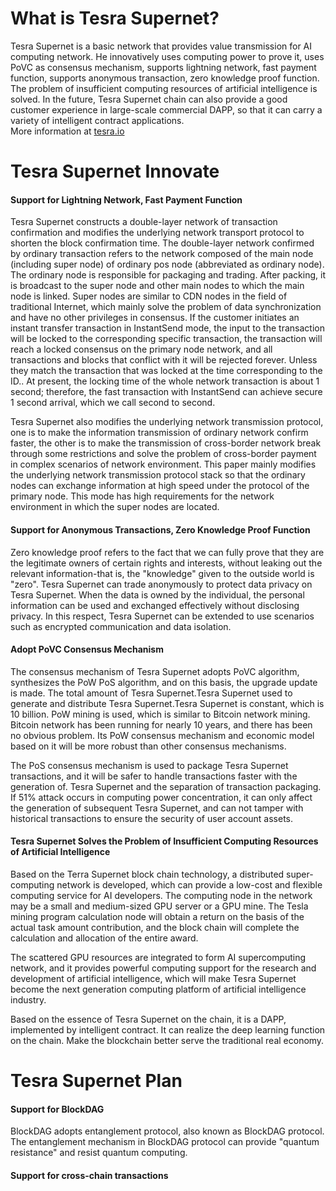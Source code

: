 What is Tesra Supernet?
=====================================
Tesra Supernet is a basic network that provides value transmission for AI computing network. He innovatively uses computing power to prove it, uses PoVC as consensus mechanism, supports lightning network, fast payment function, supports anonymous transaction, zero knowledge proof function. The problem of insufficient computing resources of artificial intelligence is solved. In the future, Tesra Supernet chain can also provide a good customer experience in large-scale commercial DAPP, so that it can carry a variety of intelligent contract applications.<br/>
More information at [tesra.io](http://www.tesra.io)
  
Tesra Supernet Innovate
=====================================
#### Support for Lightning Network, Fast Payment Function
Tesra Supernet constructs a double-layer network of transaction confirmation and modifies the underlying network transport protocol to shorten the block confirmation time. The double-layer network confirmed by ordinary transaction refers to the network composed of the main node (including super node) of ordinary pos node (abbreviated as ordinary node). The ordinary node is responsible for packaging and trading. After packing, it is broadcast to the super node and other main nodes to which the main node is linked. Super nodes are similar to CDN nodes in the field of traditional Internet, which mainly solve the problem of data synchronization and have no other privileges in consensus. If the customer initiates an instant transfer transaction in InstantSend mode, the input to the transaction will be locked to the corresponding specific transaction, the transaction will reach a locked consensus on the primary node network, and all transactions and blocks that conflict with it will be rejected forever. Unless they match the transaction that was locked at the time corresponding to the ID.. At present, the locking time of the whole network transaction is about 1 second; therefore, the fast transaction with InstantSend can achieve secure 1 second arrival, which we call second to second.<br/>

Tesra Supernet also modifies the underlying network transmission protocol, one is to make the information transmission of ordinary network confirm faster, the other is to make the transmission of cross-border network break through some restrictions and solve the problem of cross-border payment in complex scenarios of network environment. This paper mainly modifies the underlying network transmission protocol stack so that the ordinary nodes can exchange information at high speed under the protocol of the primary node. This mode has high requirements for the network environment in which the super nodes are located.

#### Support for Anonymous Transactions, Zero Knowledge Proof Function
Zero knowledge proof refers to the fact that we can fully prove that they are the legitimate owners of certain rights and interests, without leaking out the relevant information-that is, the "knowledge" given to the outside world is "zero". Tesra Supernet can trade anonymously to protect data privacy on Tesra Supernet. When the data is owned by the individual, the personal information can be used and exchanged effectively without disclosing privacy. In this respect, Tesra Supernet can be extended to use scenarios such as encrypted communication and data isolation.<br/>

#### Adopt PoVC Consensus Mechanism
The consensus mechanism of Tesra Supernet adopts PoVC algorithm, synthesizes the PoW PoS algorithm, and on this basis, the upgrade update is made. The total amount of Tesra Supernet.Tesra Supernet used to generate and distribute Tesra Supernet.Tesra Supernet is constant, which is 10 billion. PoW mining is used, which is similar to Bitcoin network mining. Bitcoin network has been running for nearly 10 years, and there has been no obvious problem. Its PoW consensus mechanism and economic model based on it will be more robust than other consensus mechanisms.<br/>

The PoS consensus mechanism is used to package Tesra Supernet transactions, and it will be safer to handle transactions faster with the generation of. Tesra Supernet and the separation of transaction packaging. If 51% attack occurs in computing power concentration, it can only affect the generation of subsequent Tesra Supernet, and can not tamper with historical transactions to ensure the security of user account assets.

#### Tesra Supernet Solves the Problem of Insufficient Computing Resources of Artificial Intelligence
Based on the Terra Supernet block chain technology, a distributed super-computing network is developed, which can provide a low-cost and flexible computing service for AI developers. The computing node in the network may be a small and medium-sized GPU server or a GPU mine. The Tesla mining program calculation node will obtain a return on the basis of the actual task amount contribution, and the block chain will complete the calculation and allocation of the entire award.<br/>

The scattered GPU resources are integrated to form AI supercomputing network, and it provides powerful computing support for the research and development of artificial intelligence, which will make Tesra Supernet become the next generation computing platform of artificial intelligence industry.<br/>

Based on the essence of Tesra Supernet on the chain, it is a DAPP, implemented by intelligent contract. It can realize the deep learning function on the chain. Make the blockchain better serve the traditional real economy.

Tesra Supernet Plan
=====================================
#### Support for BlockDAG
BlockDAG adopts entanglement protocol, also known as BlockDAG protocol. The entanglement mechanism in BlockDAG protocol can provide "quantum resistance" and resist quantum computing.<br/>

#### Support for cross-chain transactions


